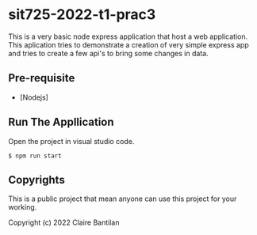 # sit725-2022-t1-prac3
This is a very basic node express application that host a web application. This aplication tries to demonstrate a creation of very simple express app and tries to create a few api's to bring some changes in data.

## Pre-requisite
- [Nodejs]

## Run The Appllication

Open the project in visual studio code.

```
$ npm run start
```

## Copyrights
This is a public project that mean anyone can use this project for your working.

Copyright (c) 2022 Claire Bantilan